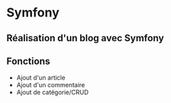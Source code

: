 #  Symfony

## Réalisation d'un blog avec Symfony 

## Fonctions
- Ajout d'un article
- Ajout d'un commentaire
- Ajout de catégorie/CRUD
  
